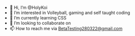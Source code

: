 - 👋 Hi, I’m @HolyKoi
- 👀 I’m interested in Volleyball, gaming and self taught coding
- 🌱 I’m currently learning CSS 
- 💞️ I’m looking to collaborate on
- 📫 How to reach me via BetaTesting280322@gmail.com

<!---
HolyKoi/HolyKoi is a ✨ special ✨ repository because its `README.md` (this file) appears on your GitHub profile.
You can click the Preview link to take a look at your changes.
--->
